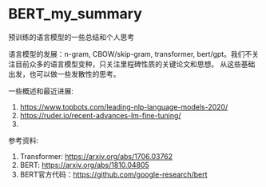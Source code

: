 # BERT_my_summary

预训练的语言模型的一些总结和个人思考

语言模型的发展：n-gram, CBOW/skip-gram, transformer, bert/gpt。我们不关注目前众多的语言模型变种，只关注里程碑性质的关键论文和思想。
从这些基础出发，也可以做一些发散性的思考。


一些概述和最近进展:
1. https://www.topbots.com/leading-nlp-language-models-2020/
2. https://ruder.io/recent-advances-lm-fine-tuning/
3. 
参考资料:
1. Transformer: https://arxiv.org/abs/1706.03762
2. BERT: https://arxiv.org/abs/1810.04805
3. BERT官方代码：https://github.com/google-research/bert

